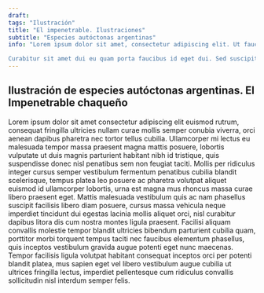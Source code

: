```yaml
---
draft:
tags: "Ilustración"
title: "El impenetrable. Ilustraciones"
subtitle: "Especies autóctonas argentinas"
info: "Lorem ipsum dolor sit amet, consectetur adipiscing elit. Ut faucibus elementum enim sit amet rhoncus. Praesent nec laoreet augue, et bibendum mauris. Etiam vel porttitor libero, nec malesuada sem. Nulla facilisi. Nam efficitur turpis quis lectus tempus feugiat. Aenean at luctus risus. Nullam faucibus suscipit egestas. Quisque tincidunt mauris condimentum tellus laoreet, quis tempor ipsum elementum.

Curabitur sit amet dui eu quam porta faucibus id eget dui. Sed suscipit feugiat eros, ut volutpat lacus sagittis ac. Nullam sagittis urna ut urna ornare fringilla. Nullam et turpis id ligula rhoncus ultricies sed vel lacus. Sed finibus venenatis molestie. Donec vehicula id sapien et ultrices. Nunc mollis pharetra augue ut sagittis. Praesent urna erat, imperdiet quis arcu in, sollicitudin tempor enim. Sed arcu diam, commodo non dignissim at, aliquam in magna."
---
```


## Ilustración de especies autóctonas argentinas. El Impenetrable chaqueño

Lorem ipsum dolor sit amet consectetur adipiscing elit euismod rutrum, consequat fringilla ultricies nullam curae mollis semper conubia viverra, orci aenean dapibus pharetra nec tortor tellus cubilia. Ullamcorper mi lectus eu malesuada tempor massa praesent magna mattis posuere, lobortis vulputate ut duis magnis parturient habitant nibh id tristique, quis suspendisse donec nisl penatibus sem non feugiat taciti. Mollis per ridiculus integer cursus semper vestibulum fermentum penatibus cubilia blandit scelerisque, tempus platea leo posuere ac pharetra volutpat aliquet euismod id ullamcorper lobortis, urna est magna mus rhoncus massa curae libero praesent eget. Mattis malesuada vestibulum quis ac nam phasellus suscipit facilisis libero diam posuere, cursus massa vehicula neque imperdiet tincidunt dui egestas lacinia mollis aliquet orci, nisl curabitur dapibus litora dis cum nostra montes ligula praesent. Facilisi aliquam convallis molestie tempor blandit ultricies bibendum parturient cubilia quam, porttitor morbi torquent tempus taciti nec faucibus elementum phasellus, quis inceptos vestibulum gravida augue potenti eget nunc maecenas. Tempor facilisis ligula volutpat habitant consequat inceptos orci per potenti blandit platea, mus sapien eget vel libero vestibulum augue cubilia ut ultrices fringilla lectus, imperdiet pellentesque cum ridiculus convallis sollicitudin nisl interdum semper felis.